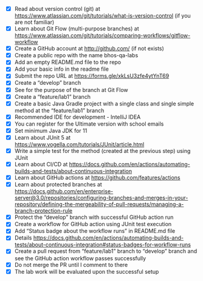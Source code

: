 - [x] Read about version control (git) at https://www.atlassian.com/git/tutorials/what-is-version-control (if you are not familiar)
- [x] Learn about Git Flow (multi-purpose branches) at ​​https://www.atlassian.com/git/tutorials/comparing-workflows/gitflow-workflow 
- [x] Create a GitHub account at http://github.com/ (if not exists)
- [x] Create a public repo with the name bhos-qa-labs
- [x] Add an empty README.md file to  the repo
- [x] Add your basic info in the readme file
- [x] Submit the repo URL at https://forms.gle/xkLsU3zfe4ytYnT69 
- [x] Create a “develop” branch 
- [x] See for the purpose of the branch at Git Flow
- [x] Create a “feature/lab1” branch
- [x] Create a basic Java Gradle project with a single class and single simple method at the “feature/lab1” branch
- [x] Recommended IDE for development - IntelliJ IDEA
- [x] You can register for the Ultimate version with school emails
- [x] Set minimum Java JDK for 11
- [x] Learn about JUnit 5 at https://www.vogella.com/tutorials/JUnit/article.html
- [x] Write a simple test for the method (created at the previous step) using JUnit
- [x] Learn about CI/CD at https://docs.github.com/en/actions/automating-builds-and-tests/about-continuous-integration
- [x] Learn about GitHub actions at https://github.com/features/actions
- [x] Learn about protected branches at https://docs.github.com/en/enterprise-server@3.0/repositories/configuring-branches-and-merges-in-your-repository/defining-the-mergeability-of-pull-requests/managing-a-branch-protection-rule
- [x] Protect the “develop” branch with successful GitHub action run
- [x] Create a workflow for GitHub action using JUnit test execution
- [x] Add “Status badge about the workflow runs” in README.md file
- [x] Details https://docs.github.com/en/actions/automating-builds-and-tests/about-continuous-integration#status-badges-for-workflow-runs 
- [x] Create a pull request from “feature/lab1” branch to “develop” branch and see the GitHub action workflow passes successfully
- [x] Do not merge the PR until I comment to there
- [x] The lab work will be evaluated upon the successful setup
